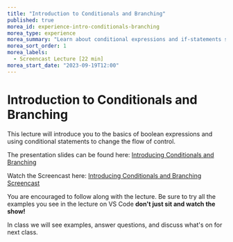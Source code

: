 ```yaml
--- 
title: "Introduction to Conditionals and Branching" 
published: true 
morea_id: experience-intro-conditionals-branching
morea_type: experience 
morea_summary: "Learn about conditional expressions and if-statements screencast"
morea_sort_order: 1 
morea_labels:
  - Screencast Lecture [22 min]
morea_start_date: "2023-09-19T12:00"
---
```

# Introduction to Conditionals and Branching
This lecture will introduce you to the basics of boolean expressions and using conditional statements to change the flow of control.

The presentation slides can be found here:
[Introducing Conditionals and Branching](ITM352_flow_control_I.pptx)

Watch the Screencast here:
[Introducing Conditionals and Branching Screencast](https://youtu.be/_xtibCOgi58)

You are encouraged to follow along with the lecture. Be sure to try all the examples you see in the lecture on VS Code **don't just sit and watch the show!**

In class we will see examples, answer questions, and discuss what's on for next class. 